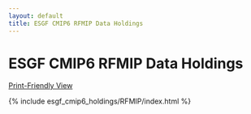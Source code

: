 ```yaml
---
layout: default
title: ESGF CMIP6 RFMIP Data Holdings
---
```


# ESGF CMIP6 RFMIP Data Holdings

[Print-Friendly View](print_view.html)

{% include esgf_cmip6_holdings/RFMIP/index.html %}
